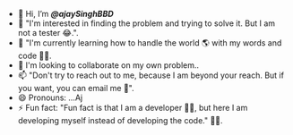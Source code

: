 - 👋 Hi, I’m _**@ajaySinghBBD**_
- 👀 "I'm interested in finding the problem and trying to solve it. But I am not a tester 😂.".
- 🌱 "I'm currently learning how to handle the world 🌎 with my words and code 🧑‍💻.
- 💞️ I'm looking to collaborate on my own problem..
- 📫 "Don't try to reach out to me, because I am beyond your reach. But if you want, you can email me 📧". 
- 😄 Pronouns: ...Aj
- ⚡ Fun fact: "Fun fact is that I am a developer 🧑‍💻, but here I am developing myself instead of developing the code." 🧑‍💻.



<!---
ajaySinghBBD/ajaySinghBBD is a ✨ special ✨ repository because its `README.md` (this file) appears on your GitHub profile🧑‍💻.
You can click the Preview link to take a look at your changes.
--->
